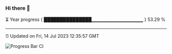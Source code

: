 ### Hi there 👋

⏳ Year progress { ███████████████▁▁▁▁▁▁▁▁▁▁▁▁▁▁▁ } 53.29 %

---

⏰ Updated on Fri, 14 Jul 2023 12:35:57 GMT

![Progress Bar CI](https://github.com/liununu/liununu/workflows/Progress%20Bar%20CI/badge.svg)
